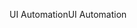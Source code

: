 <span data-ttu-id="6e86d-101">UI Automation</span><span class="sxs-lookup"><span data-stu-id="6e86d-101">UI Automation</span></span>
